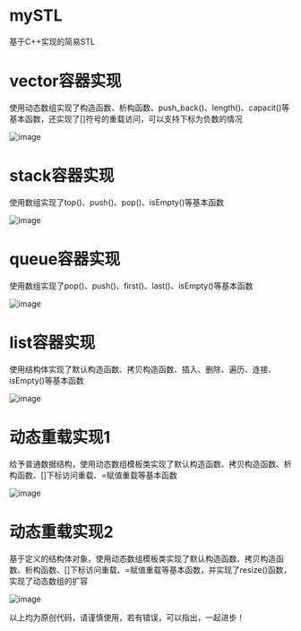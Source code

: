 # mySTL
基于C++实现的简易STL

# vector容器实现
使用动态数组实现了构造函数、析构函数、push_back()、length()、capacit()等基本函数，还实现了[]符号的重载访问，可以支持下标为负数的情况

![image](https://user-images.githubusercontent.com/61955866/175799499-611c5a2d-c5b8-4f3d-b2e4-1930360d206d.png)

# stack容器实现
使用数组实现了top()、push()、pop()、isEmpty()等基本函数

![image](https://user-images.githubusercontent.com/61955866/175799547-28176c44-cac5-47be-8321-57a110928fcc.png)

# queue容器实现
使用数组实现了pop()、push()、first()、last()、isEmpty()等基本函数

![image](https://user-images.githubusercontent.com/61955866/175799583-7f8748fb-dee7-4e81-b23f-9cf534005999.png)

# list容器实现
使用结构体实现了默认构造函数、拷贝构造函数、插入、删除、遍历、连接、isEmpty()等基本函数

![image](https://user-images.githubusercontent.com/61955866/175799617-50bc81e6-7ba3-4154-b8d6-71342f745d28.png)

# 动态重载实现1
给予普通数据结构，使用动态数组模板类实现了默认构造函数、拷贝构造函数、析构函数、[]下标访问重载、=赋值重载等基本函数

![image](https://user-images.githubusercontent.com/61955866/175799651-24be2ab7-63f6-498f-bbfd-3089b2ad10be.png)

# 动态重载实现2
基于定义的结构体对象，使用动态数组模板类实现了默认构造函数、拷贝构造函数、析构函数、[]下标访问重载、=赋值重载等基本函数，并实现了resize()函数，实现了动态数组的扩容

![image](https://user-images.githubusercontent.com/61955866/175799752-6147919b-2a55-46b1-8712-c23c1ddebf1c.png)

以上均为原创代码，请谨慎使用，若有错误，可以指出，一起进步！
